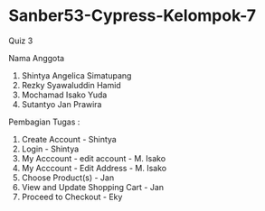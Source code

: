# Sanber53-Cypress-Kelompok-7
Quiz 3

Nama Anggota
1. Shintya Angelica Simatupang
2. Rezky Syawaluddin Hamid
3. Mochamad Isako Yuda
4. Sutantyo Jan Prawira


Pembagian Tugas :
1. Create Account - Shintya
2. Login - Shintya
3. My Acccount - edit account - M. Isako
4. My Acccount - Edit Address - M. Isako
5. Choose Product(s) - Jan
6. View and Update Shopping Cart - Jan
7. Proceed to Checkout - Eky


   
